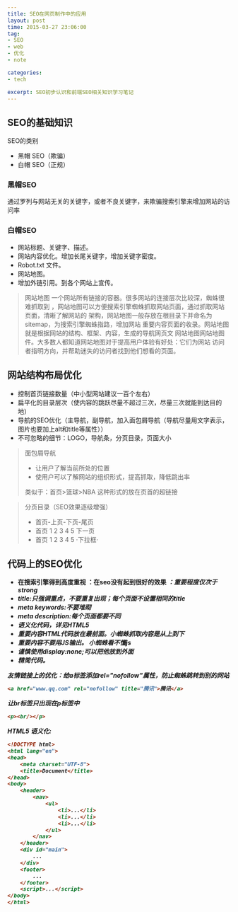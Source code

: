 ```yaml
---
title: SEO在网页制作中的应用
layout: post
time: 2015-03-27 23:06:00
tag:
- SEO
- web
- 优化
- note

categories:
- tech

excerpt: SEO初步认识和前端SEO相关知识学习笔记
---
```


## SEO的基础知识

SEO的类别

* 黑帽 SEO（欺骗）
* 白帽 SEO（正规）

### 黑帽SEO

通过罗列与网站无关的关键字，或者不良关键字，来欺骗搜索引擎来增加网站的访问率

### 白帽SEO

* 网站标题、关键字、描述。
* 网站内容优化。增加长尾关键字，增加关键字密度。
* Robot.txt 文件。
* 网站地图。
* 增加外链引用。到各个网站上宣传。

> 网站地图
> 一个网站所有链接的容器。很多网站的连接层次比较深，蜘蛛很难抓取到
> ，网站地图可以方便搜索引擎蜘蛛抓取网站页面，通过抓取网站页面，清晰了解网站的
> 架构，网站地图一般存放在根目录下并命名为sitemap，为搜索引擎蜘蛛指路，增加网站
> 重要内容页面的收录。网站地图就是根据网站的结构、框架、内容，生成的导航网页文
> 网站地图网站地图件。大多数人都知道网站地图对于提高用户体验有好处：它们为网站
> 访问者指明方向，并帮助迷失的访问者找到他们想看的页面。

## 网站结构布局优化

* 控制首页链接数量（中小型网站建议一百个左右）
* 扁平化的目录层次（使内容的跳跃尽量不超过三次，尽量三次就能到达目的地）
* 导航的SEO优化（主导航，副导航，加入面包屑导航（导航尽量用文字表示，图片也要加上alt和title等属性））
* 不可忽略的细节：LOGO，导航条，分页目录，页面大小

> 面包屑导航
> * 让用户了解当前所处的位置
> * 使用户可以了解网站的组织形式，提高抓取，降低跳出率
> 
> 类似于：首页>篮球>NBA 这种形式的放在页首的超链接



> 分页目录（SEO效果逐级增强）
> * 首页-上页-下页-尾页
> * 首页 1 2 3 4 5 下一页
> * 首页 1 2 3 4 5 ·下拉框·

## 代码上的SEO优化

* <strong>在搜索引擎得到高度重视 <b>：在seo没有起到很好的效果 <em>：重要程度仅次于strong <i>
* title:只强调重点，不要重复出现；每个页面不设置相同的title
* meta keywords:不要堆砌
* meta description:每个页面都要不同
* 语义化代码，详见HTML5
* 重要内容HTML代码放在最前面。小蜘蛛抓取内容是从上到下
* 重要内容不要用JS输出。 小蜘蛛看不懂js
* 谨慎使用display:none;可以把他放到外面
* 精简代码。

友情链接上的优化：给a标签添加rel="nofollow"属性，防止蜘蛛跳转到别的网站

```html
<a href="www.qq.com" rel="nofollow" title="腾讯">腾讯</a>
```

让br标签只出现在p标签中

```html
<p><br/></p>
```

HTML5 语义化:

```html
<!DOCTYPE html>
<html lang="en">
<head>
    <meta charset="UTF-8">
    <title>Document</title>
</head>
<body>
    <header>
        <nav>
            <ul>
                <li>...</li>
                <li>...</li>
                <li>...</li>
            </ul>
        </nav>
    </header>
    <div id="main">
        ...
    </div>
    <footer>
        ...
    </footer>
    <script>...</script>
</body>
</html>
```
